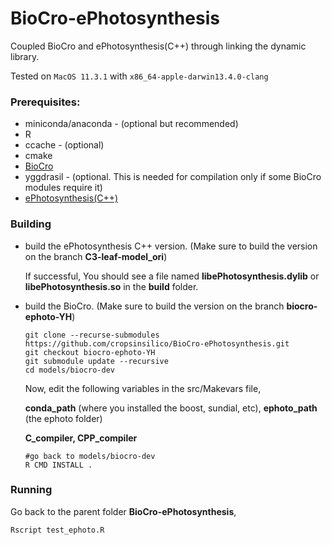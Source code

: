 # BioCro-ePhotosynthesis
Coupled BioCro and ePhotosynthesis(C++) through linking the dynamic library.

Tested on `MacOS 11.3.1` with `x86_64-apple-darwin13.4.0-clang`
### Prerequisites: 
- miniconda/anaconda - (optional but recommended)
- R
- ccache - (optional)
- cmake
- [BioCro](https://github.com/cropsinsilico/BioCro-ePhotosynthesis/tree/biocro-ephoto-YH)
- yggdrasil - (optional. This is needed for compilation only if some BioCro modules require it)
- [ePhotosynthesis(C++)](https://github.com/cropsinsilico/ePhotosynthesis_C/tree/C3-leaf-model_ori) 
### Building
- build the ePhotosynthesis C++ version. (Make sure to build the version on the branch **C3-leaf-model_ori**)
  
  If successful, You should see a file named **libePhotosynthesis.dylib** or **libePhotosynthesis.so** in the **build** folder.
- build the BioCro. (Make sure to build the version on the branch **biocro-ephoto-YH**)
  ```
  git clone --recurse-submodules https://github.com/cropsinsilico/BioCro-ePhotosynthesis.git
  git checkout biocro-ephoto-YH
  git submodule update --recursive
  cd models/biocro-dev
  ```
   Now, edit the following variables in the src/Makevars file, 
   
   **conda_path** (where you installed the boost, sundial, etc), **ephoto_path** (the ephoto folder)
   
   **C_compiler, CPP_compiler**
   ```
   #go back to models/biocro-dev
   R CMD INSTALL .
   ```
### Running
Go back to the parent folder **BioCro-ePhotosynthesis**,
```
Rscript test_ephoto.R
```
